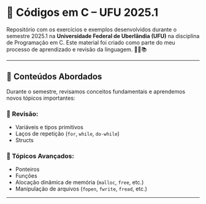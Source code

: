 # 📘 Códigos em C – UFU 2025.1

Repositório com os exercícios e exemplos desenvolvidos durante o semestre 2025.1 na **Universidade Federal de Uberlândia (UFU)** na disciplina de Programação em C. Este material foi criado como parte do meu processo de aprendizado e revisão da linguagem. 👨‍💻📚

---

## 🧠 Conteúdos Abordados

Durante o semestre, revisamos conceitos fundamentais e aprendemos novos tópicos importantes:

### 🔁 Revisão:
- Variáveis e tipos primitivos
- Laços de repetição (`for`, `while`, `do-while`)
- Structs

### 🚀 Tópicos Avançados:
- Ponteiros
- Funções
- Alocação dinâmica de memória (`malloc`, `free`, etc.)
- Manipulação de arquivos (`fopen`, `fwrite`, `fread`, etc.)

---
